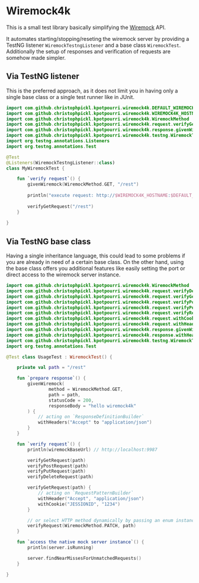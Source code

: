 # Wiremock4k

This is a small test library basically simplifying the [Wiremock](http://wiremock.org/) API.

It automates starting/stopping/reseting the wiremock server by providing a TestNG listener `WiremockTestngListener`
and a base class `WiremockTest`. Additionally the setup of responses and verification of requests are somehow made simpler.

## Via TestNG listener

This is the preferred approach, as it does not limit you in having only a single base class or a single test runner like in JUnit.

```kotlin
import com.github.christophpickl.kpotpourri.wiremock4k.DEFAULT_WIREMOCK4K_PORT
import com.github.christophpickl.kpotpourri.wiremock4k.WIREMOCK4K_HOSTNAME
import com.github.christophpickl.kpotpourri.wiremock4k.WiremockMethod
import com.github.christophpickl.kpotpourri.wiremock4k.request.verifyGetRequest
import com.github.christophpickl.kpotpourri.wiremock4k.response.givenWiremock
import com.github.christophpickl.kpotpourri.wiremock4k.testng.WiremockTestngListener
import org.testng.annotations.Listeners
import org.testng.annotations.Test

@Test
@Listeners(WiremockTestngListener::class)
class MyWiremockTest {

    fun `verify request`() {
        givenWiremock(WiremockMethod.GET, "/rest")
        
        println("execute request: http://$WIREMOCK4K_HOSTNAME:$DEFAULT_WIREMOCK4K_PORT/rest")
        
        verifyGetRequest("/rest")
    }
    
}
```

## Via TestNG base class

Having a single inheritance language, this could lead to some problems if you are already in need of a certain base class.
On the other hand, using the base class offers you additional features like easily setting the port or direct access
to the wiremock server instance.

```kotlin
import com.github.christophpickl.kpotpourri.wiremock4k.WiremockMethod
import com.github.christophpickl.kpotpourri.wiremock4k.request.verifyDeleteRequest
import com.github.christophpickl.kpotpourri.wiremock4k.request.verifyGetRequest
import com.github.christophpickl.kpotpourri.wiremock4k.request.verifyPostRequest
import com.github.christophpickl.kpotpourri.wiremock4k.request.verifyPutRequest
import com.github.christophpickl.kpotpourri.wiremock4k.request.verifyRequest
import com.github.christophpickl.kpotpourri.wiremock4k.request.withCookie
import com.github.christophpickl.kpotpourri.wiremock4k.request.withHeader
import com.github.christophpickl.kpotpourri.wiremock4k.response.givenWiremock
import com.github.christophpickl.kpotpourri.wiremock4k.response.withHeaders
import com.github.christophpickl.kpotpourri.wiremock4k.testng.WiremockTest
import org.testng.annotations.Test

@Test class UsageTest : WiremockTest() {

    private val path = "/rest"

    fun `prepare response`() {
        givenWiremock(
                method = WiremockMethod.GET,
                path = path,
                statusCode = 200,
                responseBody = "hello wiremock4k"
        ) {
            // acting on `ResponseDefinitionBuilder`
            withHeaders("Accept" to "application/json")
        }
    }

    fun `verify request`() {
        println(wiremockBaseUrl) // http://localhost:9987

        verifyGetRequest(path)
        verifyPostRequest(path)
        verifyPutRequest(path)
        verifyDeleteRequest(path)

        verifyGetRequest(path) {
            // acting on `RequestPatternBuilder`
            withHeader("Accept", "application/json")
            withCookie("JESSIONID", "1234")
        }

        // or select HTTP method dynamically by passing an enum instance
        verifyRequest(WiremockMethod.PATCH, path)
    }

    fun `access the native mock server instance`() {
        println(server.isRunning)

        server.findNearMissesForUnmatchedRequests()
    }

}
```
